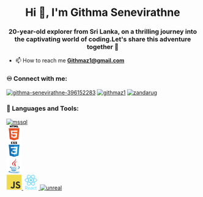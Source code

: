 <h1 align="center">Hi 👋, I'm Githma Senevirathne</h1>
<h3 align="center">20-year-old explorer from Sri Lanka, on a thrilling journey into the captivating world of coding.Let's share this adventure together 🚀</h3>

- 📫 How to reach me **Githmaz1@gmail.com**

<h3 align="left"> ♾️ Connect with me:</h3>
<p align="left">
<a href="https://linkedin.com/in/githma-senevirathne-396152283" target="blank"><img align="center" src="https://raw.githubusercontent.com/rahuldkjain/github-profile-readme-generator/master/src/images/icons/Social/linked-in-alt.svg" alt="githma-senevirathne-396152283" height="30" width="40" /></a>
<a href="https://www.leetcode.com/githmaz1" target="blank"><img align="center" src="https://raw.githubusercontent.com/rahuldkjain/github-profile-readme-generator/master/src/images/icons/Social/leet-code.svg" alt="githmaz1" height="30" width="40" /></a>
<a href="https://discord.gg/zandarug" target="blank"><img align="center" src="https://raw.githubusercontent.com/rahuldkjain/github-profile-readme-generator/master/src/images/icons/Social/discord.svg" alt="zandarug" height="30" width="40" /></a>
</p>

<h3 align="left"> 🧰 Languages and Tools:</h3>
<p align="left"> <a href="https://www.w3schools.com/css/" target="_blank" rel="noreferrer"> 
   
   <img src="https://www.svgrepo.com/show/303229/microsoft-sql-server-logo.svg" alt="mssql" width="40" height="40"/> </a> <a href="https://reactjs.org/" target="_blank" rel="noreferrer">  
  <img src="https://raw.githubusercontent.com/devicons/devicon/master/icons/html5/html5-original-wordmark.svg" alt="html5" width="40" height="40"/> </a> <a href="https://www.java.com" target="_blank" rel="noreferrer">    
  <img src="https://raw.githubusercontent.com/devicons/devicon/master/icons/css3/css3-original-wordmark.svg" alt="css3" width="40" height="40"/> </a> <a href="https://www.w3.org/html/" target="_blank" rel="noreferrer">   
  <img src="https://raw.githubusercontent.com/devicons/devicon/master/icons/java/java-original.svg" alt="java" width="40" height="40"/> </a> <a href="https://developer.mozilla.org/en-US/docs/Web/JavaScript" target="_blank" rel="noreferrer">  
  <img src="https://raw.githubusercontent.com/devicons/devicon/master/icons/javascript/javascript-original.svg" alt="javascript" width="40" height="40"/> </a> <a href="https://www.microsoft.com/en-us/sql-server" target="_blank" rel="noreferrer">
  <img src="https://raw.githubusercontent.com/devicons/devicon/master/icons/react/react-original-wordmark.svg" alt="react" width="40" height="40"/> </a> <a href="https://unrealengine.com/" target="_blank" rel="noreferrer"> 
  <img src="https://raw.githubusercontent.com/kenangundogan/fontisto/036b7eca71aab1bef8e6a0518f7329f13ed62f6b/icons/svg/brand/unreal-engine.svg" alt="unreal" width="40" height="40"/> </a>

  </p>
